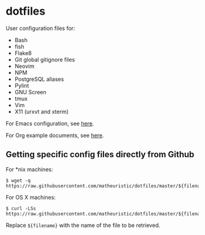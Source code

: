 # dotfiles

User configuration files for:

* Bash
* fish
* Flake8
* Git global gitignore files
* Neovim
* NPM
* PostgreSQL aliases
* Pylint
* GNU Screen
* tmux
* Vim
* X11 (urxvt and xterm)

For Emacs configuration, see [here](https://github.com/matheuristic/emacs-config).

For Org example documents, see [here](https://github.com/matheuristic/org-examples).

## Getting specific config files directly from Github

For \*nix machines:
```Shell
$ wget -q https://raw.githubusercontent.com/matheuristic/dotfiles/master/${filename}
```

For OS X machines:
```Shell
$ curl -LSs https://raw.githubusercontent.com/matheuristic/dotfiles/master/${filename}
```

Replace `${filename}` with the name of the file to be retrieved.
